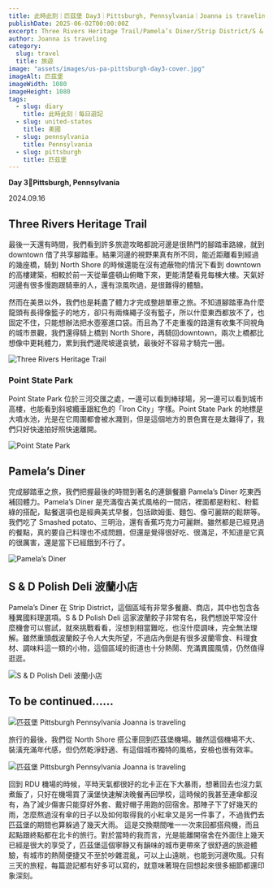 ```yaml
---
title: 此時此刻｜匹茲堡 Day3｜Pittsburgh, Pennsylvania｜Joanna is traveling
publishDate: 2025-06-02T00:00:00Z
excerpt: Three Rivers Heritage Trail/Pamela’s Diner/Strip District/S & D Polish Deli 波蘭小店
author: Joanna is traveling
category:
  slug: travel
  title: 旅遊
image: "assets/images/us-pa-pittsburgh-day3-cover.jpg"
imageAlt: 匹茲堡
imageWidth: 1080
imageHeight: 1080
tags:
  - slug: diary
    title: 此時此刻｜每日遊記
  - slug: united-states
    title: 美國
  - slug: pennsylvania
    title: Pennsylvania
  - slug: pittsburgh
    title: 匹茲堡
---
```

**Day 3📍Pittsburgh, Pennsylvania**

2024.09.16

## Three Rivers Heritage Trail
最後一天還有時間，我們看到許多旅遊攻略都說河邊是很熱門的腳踏車路線，就到 downtown 借了共享腳踏車。結果河邊的視野果真有所不同，能近距離看到經過的幾座橋，騎到 North Shore 的時候還能在沒有遮蔽物的情況下看到 downtown 的高樓建築，相較於前一天從華盛頓山俯瞰下來，更能清楚看見每棟大樓。天氣好河邊有很多慢跑跟騎車的人，還有涼風吹過，是很難得的體驗。

然而在美景以外，我們也是耗盡了體力才完成整趟單車之旅。不知道腳踏車為什麼龍頭有長得像籃子的地方，卻只有兩條繩子沒有籃子，所以什麼東西都放不了，也固定不住，只能想辦法把水壺塞進口袋。而且為了不走重複的路還有收集不同視角的城市景觀，我們還得騎上橋到 North Shore，再騎回downtown，兩次上橋都比想像中更耗體力，累到我們邊爬坡邊哀號，最後好不容易才騎完一圈。

![Three Rivers Heritage Trail](/images/us-pa-pittsburgh-day3/us-pa-pittsburgh-day3-1.jpg)

### Point State Park
Point State Park 位於三河交匯之處，一邊可以看到棒球場，另一邊可以看到城市高樓，也能看到斜坡纜車跟紅色的「Iron City」字樣。Point State Park 的地標是大噴水池，光是在它周圍都會被水濺到，但是這個地方的景色實在是太難得了，我們只好快速拍好照快速離開。

![Point State Park](/images/us-pa-pittsburgh-day3/us-pa-pittsburgh-day3-2.jpg)

## Pamela’s Diner
完成腳踏車之旅，我們把握最後的時間到著名的連鎖餐廳 Pamela’s Diner 吃東西補回體力。Pamela’s Diner 是充滿復古美式風格的一間店，裡面都是粉紅、粉藍綠的搭配，點餐選項也是經典美式早餐，包括歐姆蛋、麵包、像可麗餅的鬆餅等。我們吃了 Smashed potato、三明治，還有香蕉巧克力可麗餅。雖然都是已經見過的餐點，真的要自己料理也不成問題，但還是覺得很好吃、很滿足，不知道是它真的很厲害，還是當下已經餓到不行了。

![Pamela’s Diner](/images/us-pa-pittsburgh-day3/us-pa-pittsburgh-day3-3.jpg)

## S & D Polish Deli 波蘭小店
Pamela’s Diner 在 Strip District，這個區域有非常多餐廳、商店，其中也包含各種異國料理選項。S & D Polish Deli 這家波蘭餃子非常有名，我們想說平常沒什麼機會可以嘗試，就來挑戰看看，沒想到相當難吃，也沒什麼調味，完全無法理解。雖然重頭戲波蘭餃子令人大失所望，不過店內倒是有很多波蘭零食、料理食材、調味料這一類的小物，這個區域的街道也十分熱鬧、充滿異國風情，仍然值得逛逛。

![S & D Polish Deli 波蘭小店](/images/us-pa-pittsburgh-day3/us-pa-pittsburgh-day3-4.jpg)

## To be continued……

![匹茲堡 Pittsburgh Pennsylvania Joanna is traveling](/images/us-pa-pittsburgh-day3/us-pa-pittsburgh-day3-5.jpg)

旅行的最後，我們從 North Shore 搭公車回到匹茲堡機場。雖然這個機場不大、裝潢充滿年代感，但仍然乾淨舒適、有這個城市獨特的風格，安檢也很有效率。

![匹茲堡 Pittsburgh Pennsylvania Joanna is traveling](/images/us-pa-pittsburgh-day3/us-pa-pittsburgh-day3-6.jpg)

回到 RDU 機場的時候，平時天氣都很好的北卡正在下大暴雨，想著回去也沒力氣煮飯了，只好在機場買了漢堡快速解決晚餐再回學校，這時候的我甚至連傘都沒有，為了減少傷害只能穿好外套、戴好帽子用跑的回宿舍。那陣子下了好幾天的雨，怎麼熬過沒有傘的日子以及如何取得我的小紅傘又是另一件事了，不過我們去匹茲堡的期間也算躲過了幾天大雨。
這是交換期間唯一一次來回都搭飛機，而且起點跟終點都在北卡的旅行。對於當時的我而言，光是能離開宿舍在外面住上幾天已經是很大的享受了，匹茲堡這個寧靜又有韻味的城市更帶來了很舒適的旅遊體驗，有城市的熱鬧便捷又不至於吵雜混亂，可以上山遠眺，也能到河邊吹風。只有三天的旅程，每篇遊記都有好多可以寫的，就意味著現在回想起來很多細節都還印象深刻。
